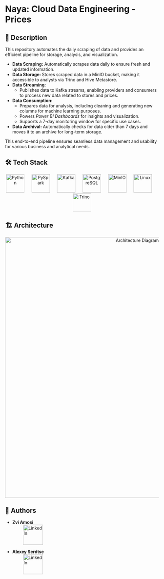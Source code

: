 # Naya: Cloud Data Engineering - Prices

## 📘 Description
<p>This repository automates the daily scraping of data and provides an efficient pipeline for storage, analysis, and visualization.</p>

<ul>
  <li><strong>Data Scraping:</strong> Automatically scrapes data daily to ensure fresh and updated information.</li>
  <li><strong>Data Storage:</strong> Stores scraped data in a MinIO bucket, making it accessible to analysts via Trino and Hive Metastore.</li>
  <li><strong>Data Streaming:</strong> 
    <ul>
      <li>Publishes data to Kafka streams, enabling providers and consumers to process new data related to stores and prices.</li>
    </ul>
  </li>
  <li><strong>Data Consumption:</strong>
    <ul>
      <li>Prepares data for analysis, including cleaning and generating new columns for machine learning purposes.</li>
      <li>Powers <em>Power BI Dashboards</em> for insights and visualization.</li>
      <li>Supports a 7-day monitoring window for specific use cases.</li>
    </ul>
  </li>
  <li><strong>Data Archival:</strong> Automatically checks for data older than 7 days and moves it to an archive for long-term storage.</li>
</ul>

<p>This end-to-end pipeline ensures seamless data management and usability for various business and analytical needs.</p>


## 🛠️ Tech Stack

<div align="center">
    <!-- Python -->
    <img src="https://www.vectorlogo.zone/logos/python/python-horizontal.svg" alt="Python" height="60">
    &nbsp;&nbsp;&nbsp;&nbsp;
    <!-- PySpark -->
    <img src="https://www.vectorlogo.zone/logos/apache_spark/apache_spark-ar21.svg" alt="PySpark" height="60">
    &nbsp;&nbsp;&nbsp;&nbsp;
    <!-- Kafka -->
    <img src="https://www.vectorlogo.zone/logos/apache_kafka/apache_kafka-ar21.svg" alt="Kafka" height="60">
    &nbsp;&nbsp;&nbsp;&nbsp;
    <!-- PostgreSQL -->
    <img src="https://www.vectorlogo.zone/logos/postgresql/postgresql-horizontal.svg" alt="PostgreSQL" height="60">
    &nbsp;&nbsp;&nbsp;&nbsp;
    <!-- MinIO -->
    <img src="https://www.vectorlogo.zone/logos/minioio/minioio-ar21.svg" alt="MinIO" height="60">
    &nbsp;&nbsp;&nbsp;&nbsp;
    <!-- Linux -->
    <img src="https://www.vectorlogo.zone/logos/linux/linux-ar21.svg" alt="Linux" height="60">
    &nbsp;&nbsp;&nbsp;&nbsp;
    <!-- Trino -->
    <img src="https://upload.wikimedia.org/wikipedia/commons/5/57/Trino-logo-w-bk.svg" alt="Trino" height="60">
</div>

## 🏗️ Architecture

<div align="center">
    <img src="https://i.imgur.com/aAN7hIs.png" alt="Architecture Diagram" width="850">
</div>

## 👥 Authors

- **Zvi Amosi**  
  <a href="https://www.linkedin.com/in/tzvizamosy/" target="_blank">
    <img src="https://seeklogo.com/images/L/linkedin-logo-920846F1F7-seeklogo.com.png" alt="LinkedIn" width="65" style="vertical-align:middle; margin-left:35px;">
  </a>

- **Alexey Serdtse**  
  <a href="https://www.linkedin.com/in/alexey-serdtse/" target="_blank">
    <img src="https://seeklogo.com/images/L/linkedin-logo-920846F1F7-seeklogo.com.png" alt="LinkedIn" width="65" style="vertical-align:middle; margin-left:35px;">
  </a>
